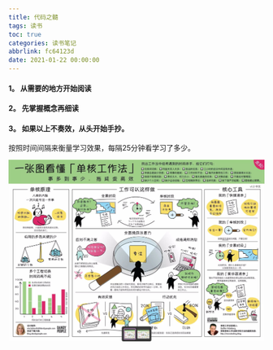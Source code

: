 ```yaml
---
title: 代码之髓
tags: 读书
toc: true
categories: 读书笔记
abbrlink: fc64123d
date: 2021-01-22 00:00:00
---
```

#### 1。 从需要的地方开始阅读

#### 2。 先掌握概念再细读

#### 3。 如果以上不奏效，从头开始手抄。

按照时间间隔来衡量学习效果，每隔25分钟看学习了多少。

![单核工作法](https://raw.githubusercontent.com/Xu-Hardy/image-host/master/image-20230213180300265.png)